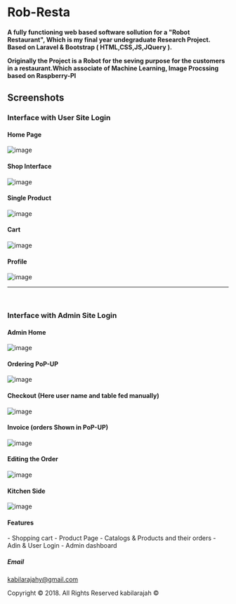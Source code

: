 # Rob-Resta

<h4> A fully functioning web based software sollution for a "Robot Restaurant", Which is my final year undegraduate Research Project. Based on Laravel & Bootstrap ( HTML,CSS,JS,JQuery ).<br><p>Originally the Project is a Robot for the seving purpose for the customers in a restaurant.Which associate of Machine Learning, Image Procssing based on Raspberry-PI</p></h4>


<h2>Screenshots</h2>

<h3>Interface with User Site Login</h3>

<h4>Home Page</h4> 

![image](https://raw.githubusercontent.com/kabilarajah/rob-resta/master/photos/user_shop/1.png)


<h4>Shop Interface</h4> 

![image](https://raw.githubusercontent.com/kabilarajah/rob-resta/master/photos/user_shop/2.png)





<h4>Single Product</h4>

![image](https://raw.githubusercontent.com/kabilarajah/rob-resta/master/photos/user_shop/3.png)





<h4>Cart</h4> 

![image](https://raw.githubusercontent.com/kabilarajah/rob-resta/master/photos/user_shop/6.png)





<h4>Profile</h4> 

![image](https://raw.githubusercontent.com/kabilarajah/rob-resta/master/photos/user_shop/8.png)





<hr>
<br>
<h3>Interface with Admin Site Login</h3>


<h4>Admin Home</h4> 

![image](https://raw.githubusercontent.com/kabilarajah/rob-resta/master/photos/admin_shop/1.png)



<h4>Ordering PoP-UP</h4> 

![image](https://raw.githubusercontent.com/kabilarajah/rob-resta/master/photos/admin_shop/3.png)




<h4>Checkout (Here user name and table fed manually) </h4> 

![image](https://raw.githubusercontent.com/kabilarajah/rob-resta/master/photos/admin_shop/4.png)




<h4>Invoice (orders Shown in PoP-UP) </h4> 

![image](https://raw.githubusercontent.com/kabilarajah/rob-resta/master/photos/admin_shop/5.png)






<h4>Editing the Order </h4> 

![image](https://raw.githubusercontent.com/kabilarajah/rob-resta/master/photos/admin_shop/6.png)




<h4>Kitchen Side</h4> 

![image](https://raw.githubusercontent.com/kabilarajah/rob-resta/master/photos/admin_shop/7.png)


<h4>Features</h4>
- Shopping cart
- Product Page
- Catalogs & Products and their orders
- Adin & User Login
- Admin dashboard



<h5>Email</h5>
<a href="mailto:#">kabilarajahy@gmail.com</a>

<p class="text-center">Copyright &copy; 2018. All Rights Reserved kabilarajah &copy;</p>


